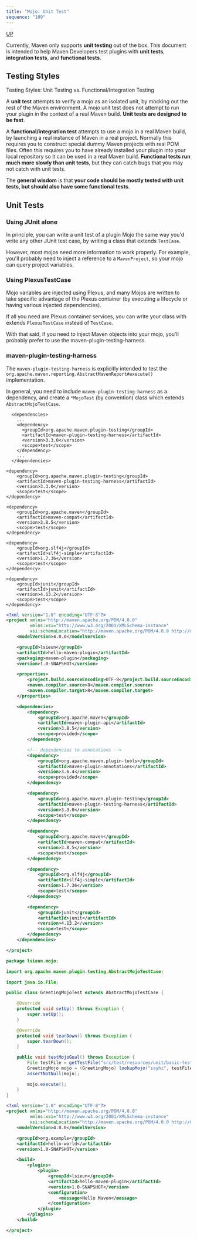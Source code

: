 ```yaml
---
title: "Mojo: Unit Test"
sequence: "109"
---
```


[UP](/maven.html)


Currently, Maven only supports **unit testing** out of the box.
This document is intended to help Maven Developers test plugins
with **unit tests**, **integration tests**, and **functional tests**.

## Testing Styles

Testing Styles: Unit Testing vs. Functional/Integration Testing

A **unit test** attempts to verify a mojo as an isolated unit, by mocking out the rest of the Maven environment.
A mojo unit test does not attempt to run your plugin in the context of a real Maven build.
**Unit tests are designed to be fast**.

A **functional/integration test** attempts to use a mojo in a real Maven build,
by launching a real instance of Maven in a real project.
Normally this requires you to construct special dummy Maven projects with real POM files.
Often this requires you to have already installed your plugin into your local repository
so it can be used in a real Maven build.
**Functional tests run much more slowly than unit tests**, but they can catch bugs that you may not catch with unit tests.

The **general wisdom** is that **your code should be mostly tested with unit tests, but should also have some functional tests**.

## Unit Tests

### Using JUnit alone

In principle, you can write a unit test of a plugin Mojo the same way you'd write any other JUnit test case,
by writing a class that extends `TestCase`.

However, most mojos need more information to work properly.
For example, you'll probably need to inject a reference to a `MavenProject`, so your mojo can query project variables.

### Using PlexusTestCase

Mojo variables are injected using Plexus,
and many Mojos are written to take specific advantage of the Plexus container
(by executing a lifecycle or having various injected dependencies).

If all you need are Plexus container services, you can write your class with extends `PlexusTestCase` instead of `TestCase`.

With that said, if you need to inject Maven objects into your mojo, you'll probably prefer to use the maven-plugin-testing-harness.

### maven-plugin-testing-harness

The `maven-plugin-testing-harness` is explicitly intended to
test the `org.apache.maven.reporting.AbstractMavenReport#execute()` implementation.

In general, you need to include `maven-plugin-testing-harness` as a dependency,
and create a `*MojoTest` (by convention) class which extends `AbstractMojoTestCase`.

```text
  <dependencies>
    ...
    <dependency>
      <groupId>org.apache.maven.plugin-testing</groupId>
      <artifactId>maven-plugin-testing-harness</artifactId>
      <version>3.3.0</version>
      <scope>test</scope>
    </dependency>
    ...
  </dependencies>
```

```text
<dependency>
    <groupId>org.apache.maven.plugin-testing</groupId>
    <artifactId>maven-plugin-testing-harness</artifactId>
    <version>3.3.0</version>
    <scope>test</scope>
</dependency>

<dependency>
    <groupId>org.apache.maven</groupId>
    <artifactId>maven-compat</artifactId>
    <version>3.8.5</version>
    <scope>test</scope>
</dependency>

<dependency>
    <groupId>org.slf4j</groupId>
    <artifactId>slf4j-simple</artifactId>
    <version>1.7.36</version>
    <scope>test</scope>
</dependency>

<dependency>
    <groupId>junit</groupId>
    <artifactId>junit</artifactId>
    <version>4.13.2</version>
    <scope>test</scope>
</dependency>
```

```xml
<?xml version="1.0" encoding="UTF-8"?>
<project xmlns="http://maven.apache.org/POM/4.0.0"
         xmlns:xsi="http://www.w3.org/2001/XMLSchema-instance"
         xsi:schemaLocation="http://maven.apache.org/POM/4.0.0 http://maven.apache.org/xsd/maven-4.0.0.xsd">
    <modelVersion>4.0.0</modelVersion>

    <groupId>lsieun</groupId>
    <artifactId>hello-maven-plugin</artifactId>
    <packaging>maven-plugin</packaging>
    <version>1.0-SNAPSHOT</version>

    <properties>
        <project.build.sourceEncoding>UTF-8</project.build.sourceEncoding>
        <maven.compiler.source>8</maven.compiler.source>
        <maven.compiler.target>8</maven.compiler.target>
    </properties>

    <dependencies>
        <dependency>
            <groupId>org.apache.maven</groupId>
            <artifactId>maven-plugin-api</artifactId>
            <version>3.8.5</version>
            <scope>provided</scope>
        </dependency>

        <!-- dependencies to annotations -->
        <dependency>
            <groupId>org.apache.maven.plugin-tools</groupId>
            <artifactId>maven-plugin-annotations</artifactId>
            <version>3.6.4</version>
            <scope>provided</scope>
        </dependency>

        <dependency>
            <groupId>org.apache.maven.plugin-testing</groupId>
            <artifactId>maven-plugin-testing-harness</artifactId>
            <version>3.3.0</version>
            <scope>test</scope>
        </dependency>

        <dependency>
            <groupId>org.apache.maven</groupId>
            <artifactId>maven-compat</artifactId>
            <version>3.8.5</version>
            <scope>test</scope>
        </dependency>

        <dependency>
            <groupId>org.slf4j</groupId>
            <artifactId>slf4j-simple</artifactId>
            <version>1.7.36</version>
            <scope>test</scope>
        </dependency>

        <dependency>
            <groupId>junit</groupId>
            <artifactId>junit</artifactId>
            <version>4.13.2</version>
            <scope>test</scope>
        </dependency>
    </dependencies>

</project>
```

```java
package lsieun.mojo;

import org.apache.maven.plugin.testing.AbstractMojoTestCase;

import java.io.File;

public class GreetingMojoTest extends AbstractMojoTestCase {

    @Override
    protected void setUp() throws Exception {
        super.setUp();
    }

    @Override
    protected void tearDown() throws Exception {
        super.tearDown();
    }

    public void testMojoGoal() throws Exception {
        File testFile = getTestFile("src/test/resources/unit/basic-test-plugin-config.xml");
        GreetingMojo mojo = (GreetingMojo) lookupMojo("sayhi", testFile);
        assertNotNull(mojo);

        mojo.execute();
    }
}
```

```xml
<?xml version="1.0" encoding="UTF-8"?>
<project xmlns="http://maven.apache.org/POM/4.0.0"
         xmlns:xsi="http://www.w3.org/2001/XMLSchema-instance"
         xsi:schemaLocation="http://maven.apache.org/POM/4.0.0 http://maven.apache.org/xsd/maven-4.0.0.xsd">
    <modelVersion>4.0.0</modelVersion>

    <groupId>org.example</groupId>
    <artifactId>hello-world</artifactId>
    <version>1.0-SNAPSHOT</version>

    <build>
        <plugins>
            <plugin>
                <groupId>lsieun</groupId>
                <artifactId>hello-maven-plugin</artifactId>
                <version>1.0-SNAPSHOT</version>
                <configuration>
                    <message>Hello Maven</message>
                </configuration>
            </plugin>
        </plugins>
    </build>

</project>
```
